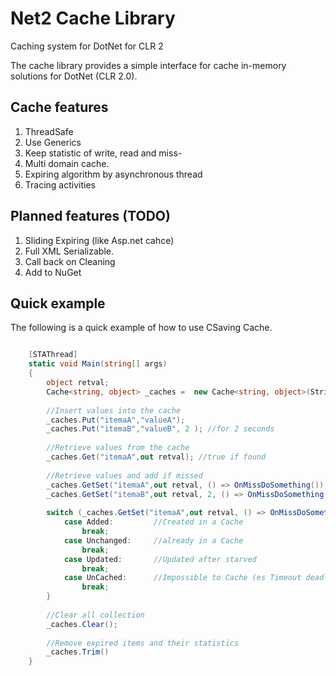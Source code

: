 # Net2 Cache Library
Caching system for DotNet for CLR 2


The cache library provides a simple interface for cache in-memory solutions for DotNet (CLR 2.0). 

Cache features
-------------------------

1. ThreadSafe 
2. Use Generics
2. Keep statistic of write, read and miss-
3. Multi domain cache.
4. Expiring algorithm by asynchronous thread
5. Tracing activities

Planned features (TODO)
---------------

1. Sliding Expiring (like Asp.net cahce)
2. Full XML Serializable.
3. Call back on Cleaning 
4. Add to NuGet

Quick example
-------------

The following is a quick example of how to use CSaving Cache.
```csharp

	[STAThread]
	static void Main(string[] args)
	{
		object retval;
		Cache<string, object> _caches =  new Cache<string, object>(StringComparer.CurrentCultureIgnoreCase);
		
		//Insert values into the cache
		_caches.Put("itemaA","valueA");
		_caches.Put("itemaB","valueB", 2 ); //for 2 seconds
		
		//Retrieve values from the cache
		_caches.Get("itemaA",out retval); //true if found
		
		//Retrieve values and add if missed
		_caches.GetSet("itemaA",out retval, () => OnMissDoSomething()); 
		_caches.GetSet("itemaB",out retval, 2, () => OnMissDoSomething());  //for 2 seconds
		
		switch (_caches.GetSet("itemaA",out retval, () => OnMissDoSomething())){
			case Added: 		//Created in a Cache
				break;
			case Unchanged:  	//already in a Cache
				break;
			case Updated: 		//Updated after starved
				break;
			case UnCached: 		//Impossible to Cache (es Timeout deadlock)
				break;
		}
		
		//Clear all collection
		_caches.Clear();
		
		//Remove expired items and their statistics
		_caches.Trim()
	}
